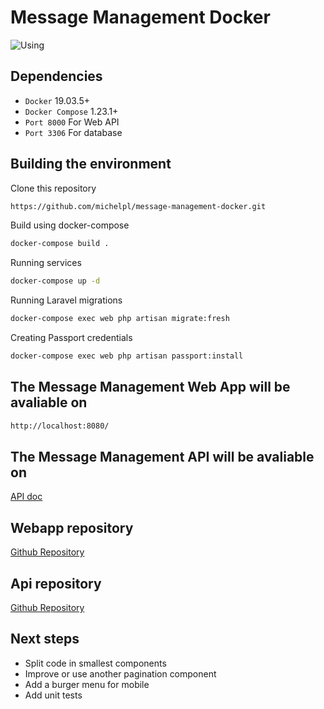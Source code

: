 # Message Management Docker

![Using](https://i.imgur.com/ATippjY.gif)

## Dependencies
*   ``Docker`` 19.03.5+
*   ``Docker Compose`` 1.23.1+
*   ``Port 8000`` For Web API
*   ``Port 3306`` For database

## Building the environment

Clone this repository

```bash
https://github.com/michelpl/message-management-docker.git
```

Build using docker-compose
```bash
docker-compose build .
```

Running services
```bash
docker-compose up -d
```

Running Laravel migrations
```bash
docker-compose exec web php artisan migrate:fresh
```

Creating Passport credentials
```bash
docker-compose exec web php artisan passport:install
```

## The Message Management Web App will be  avaliable on
```bash
http://localhost:8080/
```

## The Message Management API will be  avaliable on
[API doc](https://documenter.getpostman.com/view/1954140/SWTK2suW)

## Webapp repository
[Github Repository](https://github.com/michelpl/message-management-web)

## Api repository
[Github Repository](https://github.com/michelpl/message-management-api)

## Next steps

- Split code in smallest components
- Improve or use another pagination component
- Add a burger menu for mobile
- Add unit tests
